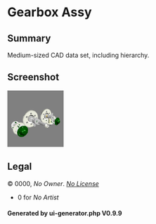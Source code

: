 # Gearbox Assy

## Summary

Medium-sized CAD data set, including hierarchy.

## Screenshot

![screenshot](screenshot/screenshot.png)

## Legal

&copy; 0000, _No Owner_. [_No License_]()

 - 0 for _No Artist_

#### Generated by ui-generator.php V0.9.9